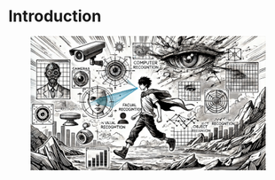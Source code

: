 # Introduction

<figure><img src="../../.gitbook/assets/vision-introduction-min.png" alt=""><figcaption></figcaption></figure>
